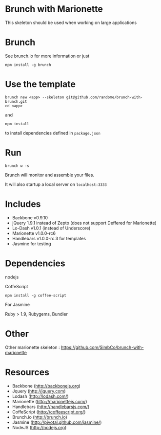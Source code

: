 Brunch with Marionette
===
This skeleton should be used when working on large applications

Brunch
===
See brunch.io for more information
or just
```
npm install -g brunch
```

Use the template
===
```
brunch new <app> --skeleton git@github.com/randome/brunch-with-brunch.git
cd <app>
```
and

`npm install`

to install dependencies defined in `package.json`

Run
===
`brunch w -s`

Brunch will monitor and assemble your files.

It will also startup a local server on `localhost:3333`

Includes
===
- Backbone v0.9.10
- jQuery 1.9.1 instead of Zepto (does not support Deffered for Marionette)
- Lo-Dash v1.0.1 (instead of Underscore)
- Marionette v1.0.0-rc6
- Handlebars v1.0.0-rc.3 for templates
- Jasmine for testing

Dependencies
===
nodejs

CoffeScript

`
npm install -g coffee-script
`

For Jasmine

Ruby > 1.9, Rubygems, Bundler


Other
===
Other marionette skeleton :
https://github.com/SimbCo/brunch-with-marionette

Resources
===
* Backbone (http://backbonejs.org)
* Jquery (http://jquery.com)
* Lodash (http://lodash.com/)
* Marionette (http://marionettejs.com/)
* Handlebars (http://handlebarsjs.com/)
* CoffeScript (http://coffeescript.org/)
* Brunch.io (http://brunch.io)
* Jasmine (http://pivotal.github.com/jasmine/)
* NodeJS (http://nodejs.org)

[brunch.io]: http://brunch.io
[nodejs]: http://nodejs.org
